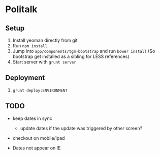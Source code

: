 # Politalk

## Setup

1. Install yeoman directly from git
2. Run `npm install`
3. Jump into `app/components/tgm-bootstrap` and run `bower install` (So bootstrap get installed as a sibling for LESS references)
6. Start server with `grunt server`

## Deployment

1. `grunt deploy:ENVIRONMENT`

## TODO

* keep dates in sync
  * update dates if the update was triggered by other screen?

* checkout on mobile/ipad
* Dates not appear on IE
